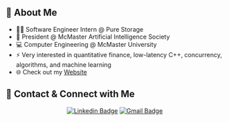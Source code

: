 ## 👋 About Me

- 👨‍💻 Software Engineer Intern @ Pure Storage
- 🤖 President @ McMaster Artificial Intelligence Society
- :computer: Computer Engineering @ McMaster University
- ⚡ Very interested in quantitative finance, low-latency C++, concurrency, algorithms, and machine learning
- :globe_with_meridians:  Check out my [Website](https://connorusaty.github.io/)


## 📧 Contact & Connect with Me 
<div align="center">
 
[![Linkedin Badge](https://img.shields.io/badge/-Connor%20Usaty-blue?style=for-the-badge&logo=Linkedin&logoColor=white)](https://www.linkedin.com/in/connor-usaty/)
[![Gmail Badge](https://img.shields.io/badge/Email_me!-D14836?style=for-the-badge&logo=Gmail&logoColor=white)](mailto:usatyc@mcmaster.ca)
 
 </div>
